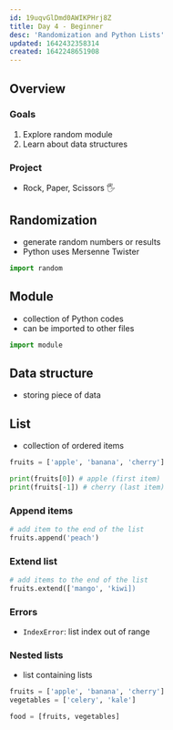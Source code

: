 ```yaml
---
id: 19uqvGlDmd0AWIKPHrj8Z
title: Day 4 - Beginner
desc: 'Randomization and Python Lists'
updated: 1642432358314
created: 1642248651908
---
```


## Overview

### Goals

1. Explore random module
1. Learn about data structures

### Project

- Rock, Paper, Scissors 🖐

## Randomization

- generate random numbers or results
- Python uses Mersenne Twister

```py
import random
```

## Module

- collection of Python codes
- can be imported to other files

```py
import module
```

## Data structure

- storing piece of data

## List

- collection of ordered items

```py
fruits = ['apple', 'banana', 'cherry']

print(fruits[0]) # apple (first item)
print(fruits[-1]) # cherry (last item)
```

### Append items

```py
# add item to the end of the list
fruits.append('peach')
```

### Extend list

```py
# add items to the end of the list
fruits.extend(['mango', 'kiwi])
```

### Errors

- `IndexError`: list index out of range

### Nested lists

- list containing lists

```py
fruits = ['apple', 'banana', 'cherry']
vegetables = ['celery', 'kale']

food = [fruits, vegetables]
```
